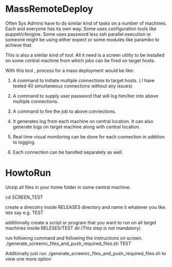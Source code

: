 MassRemoteDeploy
================
Often Sys Admins have to do similar kind of tasks on a number of machines. Each and everyone has its own way. Some uses configuration tools like puppet/cfengine. Some uses password less ssh parallel execution or someone might be using either expect or some modules like paramiko to achieve that. 

This is also a similar kind of tool. All it need is a screen utility to be installed on some central machine from which jobs can be fired on target hosts.

With this tool , process for a mass deployment would be like:

  1) A command to Initiate multiple connections to target hosts. ( I have tested 40 simultaneous connections without any issues)
  
  2) A command to supply user password that will log him/her into above multiple connections.
  
  3) A command to fire the job to above connections.
  
  4) It generates log from each machine on central location. It can also generate logs on target machine along with central
     location.
  
  5) Real time visual monitoring can be done for each connection in addition to logging.  
  
  6) Each connection can be handled separately as well.
  
HowtoRun
=========
Unzip all files in your home folder in some central machine. 

cd SCREEN_TEST

create a direcotry inside RELEASES directory and name it whatever you like. lets say e.g.  TEST

additionally create a script or program that you want to run on all target machines inside RELESES/TEST dir.(This step is not
mandatory)

run following command and following the instructions on screen.
./generate_screenrc_files_and_push_required_files.sh TEST

Additonally just run ./generate_screenrc_files_and_push_required_files.sh <enter> to view one more option



  
